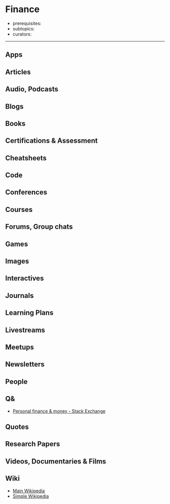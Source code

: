 # Finance

- prerequisites:
- subtopics:
- curators:

------

## Apps

## Articles

## Audio, Podcasts

## Blogs

## Books

## Certifications & Assessment

## Cheatsheets

## Code

## Conferences

## Courses

## Forums, Group chats

## Games

## Images

## Interactives

## Journals

## Learning Plans

## Livestreams

## Meetups

## Newsletters

## People

## Q&

- [Personal finance & money - Stack Exchange](http://money.stackexchange.com)

## Quotes

## Research Papers

## Videos, Documentaries & Films

## Wiki

- [Main Wikipedia](https://en.wikipedia.org/wiki/Finance)
- [Simple Wikipedia](https://simple.wikipedia.org/wiki/Finance)

